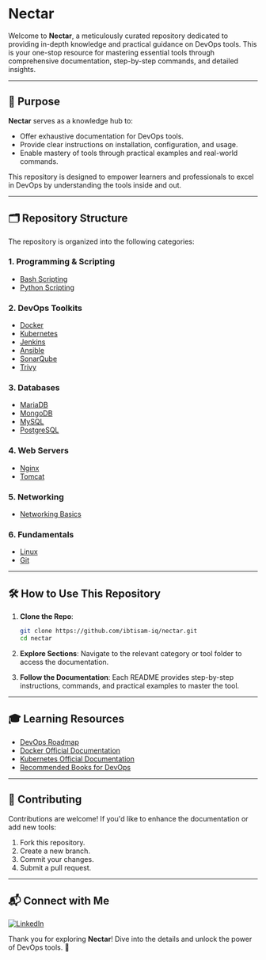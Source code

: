 # Nectar

Welcome to **Nectar**, a meticulously curated repository dedicated to providing in-depth knowledge and practical guidance on DevOps tools. This is your one-stop resource for mastering essential tools through comprehensive documentation, step-by-step commands, and detailed insights.

---

## 🎯 Purpose

**Nectar** serves as a knowledge hub to:
- Offer exhaustive documentation for DevOps tools.
- Provide clear instructions on installation, configuration, and usage.
- Enable mastery of tools through practical examples and real-world commands.

This repository is designed to empower learners and professionals to excel in DevOps by understanding the tools inside and out.

---

## 🗂️ Repository Structure

The repository is organized into the following categories:

### 1. **Programming & Scripting**
- [Bash Scripting]()
- [Python Scripting]()

### 2. **DevOps Toolkits**
- [Docker](https://github.com/ibtisam-iq/nectar/blob/main/docker/Docker.md)
- [Kubernetes]()
- [Jenkins](https://github.com/ibtisam-iq/nectar/blob/main/jenkins/Jenkins.md)
- [Ansible]()
- [SonarQube](https://github.com/ibtisam-iq/nectar/blob/main/sonarqube/SonarQube.md)
- [Trivy](https://github.com/ibtisam-iq/nectar/blob/main/trivy/Trivy.md)

### 3. **Databases**
- [MariaDB](https://github.com/ibtisam-iq/nectar/blob/main/mariadb/MariaDB.md)
- [MongoDB](https://github.com/ibtisam-iq/nectar/blob/main/mongodb/MongoDB.md)
- [MySQL](https://github.com/ibtisam-iq/nectar/blob/main/mysql/MySQL.md)
- [PostgreSQL](https://github.com/ibtisam-iq/nectar/blob/main/postgresql/PostgreSQL.md)

### 4. **Web Servers**
- [Nginx](https://github.com/ibtisam-iq/nectar/blob/main/nginx/Nginx.md)
- [Tomcat](https://github.com/ibtisam-iq/nectar/tree/main/tomcat)

### 5. **Networking**
- [Networking Basics](https://github.com/ibtisam-iq/nectar/blob/main/networking/Networking.md)

### 6. **Fundamentals**
- [Linux](https://github.com/ibtisam-iq/nectar/blob/main/linux/Linux.md)
- [Git](https://github.com/ibtisam-iq/nectar/blob/main/git/Git.md)

---

## 🛠️ How to Use This Repository

1. **Clone the Repo**:
   ```bash
   git clone https://github.com/ibtisam-iq/nectar.git
   cd nectar
   ```

2. **Explore Sections**:
   Navigate to the relevant category or tool folder to access the documentation.

3. **Follow the Documentation**:
   Each README provides step-by-step instructions, commands, and practical examples to master the tool.

---

## 🎓 Learning Resources

- [DevOps Roadmap](https://roadmap.sh/devops)
- [Docker Official Documentation](https://docs.docker.com/)
- [Kubernetes Official Documentation](https://kubernetes.io/docs/)
- [Recommended Books for DevOps](https://www.goodreads.com/shelf/show/devops)

---

## 🤝 Contributing

Contributions are welcome! If you'd like to enhance the documentation or add new tools:

1. Fork this repository.
2. Create a new branch.
3. Commit your changes.
4. Submit a pull request.

---

## 📬 Connect with Me

<p align="left">
<a href="https://linkedin.com/in/ibtisam-iq" target="blank"><img src="https://img.shields.io/badge/-LinkedIn-%230077B5?style=for-the-badge&logo=linkedin&logoColor=white" alt="LinkedIn" /></a>
</p>


Thank you for exploring **Nectar**! Dive into the details and unlock the power of DevOps tools. 🚀
